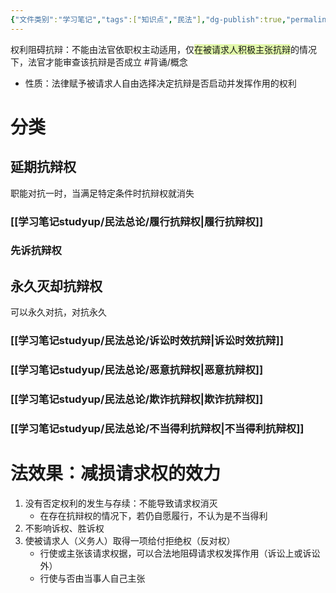 ```yaml
---
{"文件类别":"学习笔记","tags":["知识点","民法"],"dg-publish":true,"permalink":"/学习笔记studyup/民法总论/权利阻碍抗辩/","dgPassFrontmatter":true,"created":"2024-10-24T19:18:39.547+08:00","updated":"2024-11-22T20:36:56.051+08:00"}
---
```


权利阻碍抗辩：不能由法官依职权主动适用，仅<span style="background:rgba(205, 244, 105, 0.55)">在被请求人积极主张抗辩</span>的情况下，法官才能审查该抗辩是否成立 #背诵/概念 
- 性质：法律赋予被请求人自由选择决定抗辩是否启动并发挥作用的权利
# 分类
## 延期抗辩权
职能对抗一时，当满足特定条件时抗辩权就消失
### [[学习笔记studyup/民法总论/履行抗辩权\|履行抗辩权]]
### 先诉抗辩权
## 永久灭却抗辩权
可以永久对抗，对抗永久
### [[学习笔记studyup/民法总论/诉讼时效抗辩\|诉讼时效抗辩]]
### [[学习笔记studyup/民法总论/恶意抗辩权\|恶意抗辩权]]
### [[学习笔记studyup/民法总论/欺诈抗辩权\|欺诈抗辩权]]
### [[学习笔记studyup/民法总论/不当得利抗辩权\|不当得利抗辩权]]
# 法效果：减损请求权的效力
1. 没有否定权利的发生与存续：不能导致请求权消灭
	- 在存在抗辩权的情况下，若仍自愿履行，不认为是不当得利
2. 不影响诉权、胜诉权
3. 使被请求人（义务人）取得一项给付拒绝权（反对权）
	- 行使或主张该请求权据，可以合法地阻碍请求权发挥作用（诉讼上或诉讼外）
	- 行使与否由当事人自己主张